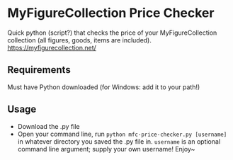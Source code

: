 # MyFigureCollection Price Checker
Quick python (script?) that checks the price of your MyFigureCollection collection (all figures, goods, items are included). https://myfigurecollection.net/

## Requirements
Must have Python downloaded (for Windows: add it to your path!)

## Usage
- Download the .py file
- Open your command line, run ``python mfc-price-checker.py [username]`` in whatever directory you saved the .py file in. ``username`` is an optional command line argument; supply your own username!
Enjoy~
